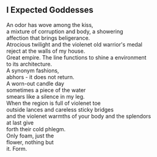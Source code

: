 I Expected Goddesses
--------------------
An odor has wove among the kiss,  
a mixture of corruption and body, a showering  
affection that brings beligerance.  
Atrocious twilight and the violenet old warrior's medal  
reject at the walls of my house.  
Great empire. The line functions to shine a environment  
to its architecture.  
A synonym fashions,  
abhors - it does not return.  
A worn-out candle day  
sometimes a piece of the water  
smears like a silence in my leg.  
When the region is full of violenet toe  
outside lances and careless sticky bridges  
and the violenet warmths of your body and the splendors  
at last give  
forth their cold phlegm.  
Only foam, just the  
flower, nothing but  
it. Form.  
